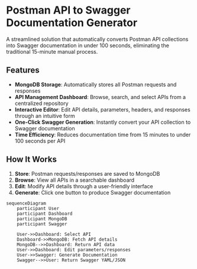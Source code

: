 # Postman API to Swagger Documentation Generator

A streamlined solution that automatically converts Postman API collections into Swagger documentation in under 100 seconds, eliminating the traditional 15-minute manual process.

## Features

- **MongoDB Storage**: Automatically stores all Postman requests and responses
- **API Management Dashboard**: Browse, search, and select APIs from a centralized repository
- **Interactive Editor**: Edit API details, parameters, headers, and responses through an intuitive form
- **One-Click Swagger Generation**: Instantly convert your API collection to Swagger documentation
- **Time Efficiency**: Reduces documentation time from 15 minutes to under 100 seconds per API

## How It Works

1. **Store**: Postman requests/responses are saved to MongoDB
2. **Browse**: View all APIs in a searchable dashboard
3. **Edit**: Modify API details through a user-friendly interface
4. **Generate**: Click one button to produce Swagger documentation

```mermaid
sequenceDiagram
    participant User
    participant Dashboard
    participant MongoDB
    participant Swagger
    
    User->>Dashboard: Select API
    Dashboard->>MongoDB: Fetch API details
    MongoDB-->>Dashboard: Return API data
    User->>Dashboard: Edit parameters/responses
    User->>Swagger: Generate Documentation
    Swagger-->>User: Return Swagger YAML/JSON
